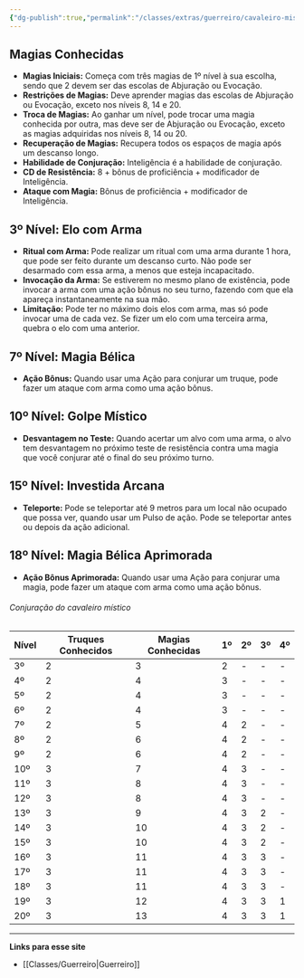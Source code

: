 ```yaml
---
{"dg-publish":true,"permalink":"/classes/extras/guerreiro/cavaleiro-mistico/","tags":["Sub-Classes","Guerreiro"],"created":"2024-07-25T19:44:38.750-03:00"}
---
```



## Magias Conhecidas
- **Magias Iniciais:** Começa com três magias de 1º nível à sua escolha, sendo que 2 devem ser das escolas de Abjuração ou Evocação. 
- **Restrições de Magias:** Deve aprender magias das escolas de Abjuração ou Evocação, exceto nos níveis 8, 14 e 20. 
- **Troca de Magias:** Ao ganhar um nível, pode trocar uma magia conhecida por outra, mas deve ser de Abjuração ou Evocação, exceto as magias adquiridas nos níveis 8, 14 ou 20.
- **Recuperação de Magias:** Recupera todos os espaços de magia após um descanso longo.
- **Habilidade de Conjuração:** Inteligência é a habilidade de conjuração.
- **CD de Resistência:** 8 + bônus de proficiência + modificador de Inteligência.
- **Ataque com Magia:** Bônus de proficiência + modificador de Inteligência.

## 3º Nível: Elo com Arma
- **Ritual com Arma:** Pode realizar um ritual com uma arma durante 1 hora, que pode ser feito durante um descanso curto. Não pode ser desarmado com essa arma, a menos que esteja incapacitado.
- **Invocação da Arma:** Se estiverem no mesmo plano de existência, pode invocar a arma com uma ação bônus no seu turno, fazendo com que ela apareça instantaneamente na sua mão.
- **Limitação:** Pode ter no máximo dois elos com arma, mas só pode invocar uma de cada vez. Se fizer um elo com uma terceira arma, quebra o elo com uma anterior.

## 7º Nível: Magia Bélica
- **Ação Bônus:** Quando usar uma Ação para conjurar um truque, pode fazer um ataque com arma como uma ação bônus.

## 10º Nível: Golpe Místico
- **Desvantagem no Teste:** Quando acertar um alvo com uma arma, o alvo tem desvantagem no próximo teste de resistência contra uma magia que você conjurar até o final do seu próximo turno.

## 15º Nível: Investida Arcana
- **Teleporte:** Pode se teleportar até 9 metros para um local não ocupado que possa ver, quando usar um Pulso de ação. Pode se teleportar antes ou depois da ação adicional.

## 18º Nível: Magia Bélica Aprimorada
- **Ação Bônus Aprimorada:** Quando usar uma Ação para conjurar uma magia, pode fazer um ataque com arma como uma ação bônus.


###### Conjuração do cavaleiro místico

| Nível | Truques Conhecidos | Magias Conhecidas | 1º | 2º | 3º | 4º |
|-------|---------------------|-------------------|----|----|----|----|
| 3º    | 2                   | 3                 | 2  | -  | -  | -  |
| 4º    | 2                   | 4                 | 3  | -  | -  | -  |
| 5º    | 2                   | 4                 | 3  | -  | -  | -  |
| 6º    | 2                   | 4                 | 3  | -  | -  | -  |
| 7º    | 2                   | 5                 | 4  | 2  | -  | -  |
| 8º    | 2                   | 6                 | 4  | 2  | -  | -  |
| 9º    | 2                   | 6                 | 4  | 2  | -  | -  |
| 10º   | 3                   | 7                 | 4  | 3  | -  | -  |
| 11º   | 3                   | 8                 | 4  | 3  | -  | -  |
| 12º   | 3                   | 8                 | 4  | 3  | -  | -  |
| 13º   | 3                   | 9                 | 4  | 3  | 2  | -  |
| 14º   | 3                   | 10                | 4  | 3  | 2  | -  |
| 15º   | 3                   | 10                | 4  | 3  | 2  | -  |
| 16º   | 3                   | 11                | 4  | 3  | 3  | -  |
| 17º   | 3                   | 11                | 4  | 3  | 3  | -  |
| 18º   | 3                   | 11                | 4  | 3  | 3  | -  |
| 19º   | 3                   | 12                | 4  | 3  | 3  | 1  |
| 20º   | 3                   | 13                | 4  | 3  | 3  | 1  |

___
**Links para esse site**
- [[Classes/Guerreiro\|Guerreiro]]